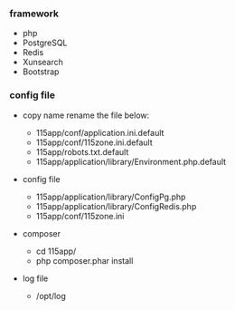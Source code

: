 
### framework
* php
* PostgreSQL
* Redis
* Xunsearch
* Bootstrap

### config file
* copy name rename the file below:
    * 115app/conf/application.ini.default
    * 115app/conf/115zone.ini.default
    * 115app/robots.txt.default
    * 115app/application/library/Environment.php.default

* config file
    * 115app/application/library/ConfigPg.php
    * 115app/application/library/ConfigRedis.php
    * 115app/conf/115zone.ini

* composer
    * cd 115app/
    * php composer.phar install

* log file
    * /opt/log